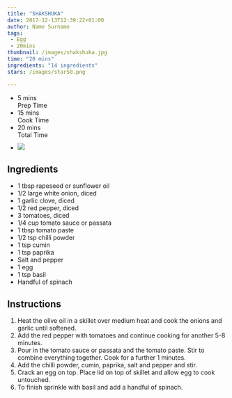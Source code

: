 ```yaml
---
title: "SHAKSHUKA"
date: 2017-12-13T12:39:22+01:00
author: Name Surname
tags:
 - Egg
 - 20mins
thumbnail: /images/shakshuka.jpg
time: "20 mins"
ingredients: "14 ingredients"
stars: /images/star50.png

---
```


<div class="cookingSummary">
<ul class="cookingSummary">
	<li>5 mins<br>Prep Time</li>
	<li>15 mins<br>Cook Time</li>
	<li>20 mins<br>Total Time</li>
	<li style="padding-top: 10px"><img src="/images/star50.png"></li>
</div>


## Ingredients
-	1 tbsp rapeseed or sunflower oil
-	1/2 large white onion, diced
-	1 garlic clove, diced
-	1/2 red pepper, diced
-	3 tomatoes, diced
-	1/4 cup tomato sauce or passata
-	1 tbsp tomato paste
-	1/2 tsp chilli powder
-	1 tsp cumin
-	1 tsp paprika
-	Salt and pepper
-	1 egg
-	1 tsp basil
-	Handful of spinach

## Instructions
1. Heat the olive oil in a skillet over medium heat and cook the onions and garlic until softened.
2. Add the red pepper with tomatoes and continue cooking for another 5-8 minutes.
3. Pour in the tomato sauce or passata and the tomato paste. Stir to combine everything together. Cook for a further 1 minutes.
4. Add the chilli powder, cumin, paprika, salt and pepper and stir.
5. Crack an egg on top. Place lid on top of skillet and allow egg to cook untouched.
6. To finish sprinkle with basil and add a handful of spinach.